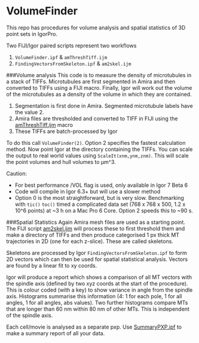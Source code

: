 # VolumeFinder
This repo has procedures for volume analysis and spatial statistics of 3D point sets in IgorPro.

Two FIJI/Igor paired scripts represent two workflows

1. <code>VolumeFinder.ipf</code> & <code>amThreshTiff.ijm</code>
2. <code>FindingVectorsFromSkeleton.ipf</code> & <code>am2skel.ijm</code>

###Volume analysis
This code is to measure the density of microtubules in a stack of TIFFs. Microtubules are first segmented in Amira and then converted to TIFFs using a FIJI macro. Finally, Igor will work out the volume of the microtubules as a density of the volume in which they are contained. 

1. Segmentation is first done in Amira. Segmented microtubule labels have the value 2.
2. Amira files are thresholded and converted to TIFF in FIJI using the [amThreshTiff.ijm](https://github.com/quantixed/VolumeFinder/blob/master/amThreshTiff.ijm) macro
3. These TIFFs are batch-processed by Igor

To do this call <code>VolumeFinder(2)</code>. Option 2 specifies the fastest calculation method. Now point Igor at the directory containing the TIFFs.
You can scale the output to real world values using <code>ScaleIt(xnm,ynm,znm)</code>. This will scale the point volumes and hull volumes to µm^3.

Caution:
* For best performance /VOL flag is used, only available in Igor 7 Beta 6
* Code will compile in Igor 6.3+ but will use a slower method
* Option 0 is the most straightforward, but is very slow. Benchmarking with <code>tic()</code> <code>toc()</code> timed a complicated data set (768 x 768 x 500, 1.2 x 10^6 points) at ~3 h on a Mac Pro 6 Core. Option 2 speeds this to ~90 s.

###Spatial Statistics
Again Amira mesh files are used as a starting point. The FIJI script [am2skel.ijm](https://github.com/quantixed/VolumeFinder/blob/master/am2skel.ijm) will process these to first threshold them and make a directory of TIFFs and then produce categorised 1 px thick MT trajectories in 2D (one for each z-slice). These are called skeletons.

Skeletons are processed by Igor <code>FindingVectorsFromSkeleton.ipf</code> to form 2D vectors which can then be used for spatial statistical analysis. Vectors are found by a linear fit to xy coords.

Igor will produce a report which shows a comparison of all MT vectors with the spindle axis (defined by two xyz coords at the start of the procedure). This is colour coded (with a key) to show variance in angle from the spindle axis. Histograms summarise this information (4: 1 for each pole, 1 for all angles, 1 for all angles, abs values). Two further histograms compare MTs that are longer than 60 nm within 80 nm of other MTs. This is independent of the spindle axis.

Each cell/movie is analysed as a separate pxp. Use [SummaryPXP.ipf](https://github.com/quantixed/VolumeFinder/blob/master/SummaryPXP.ipf) to make a summary report of all your data.
